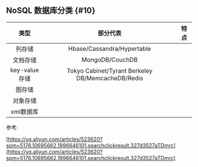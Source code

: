 ## NoSQL 数据库分类 {#10}

| 类型 | 部分代表 | 特点 |
| :---: | :---: | :---: |
| 列存储 | Hbase/Cassandra/Hypertable |  |
| 文档存储 | MongoDB/CouchDB |  |
| key-value存储 | Tokyo Cabinet/Tyrant Berkeley DB/MemcacheDB/Redis |  |
| 图存储 |  |  |
| 对象存储 |  |  |
| xml数据库 |  |  |

参考:

[https://yq.aliyun.com/articles/523620?spm=5176.10695662.1996646101.searchclickresult.327d3527aTDmrc](https://yq.aliyun.com/articles/523620?spm=5176.10695662.1996646101.searchclickresult.327d3527aTDmrc)

